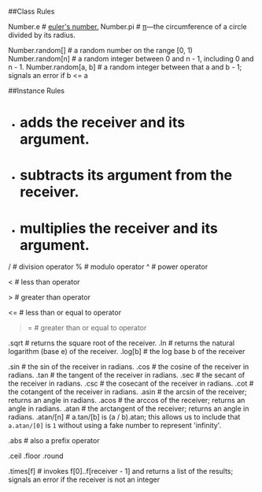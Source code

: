 ##Class Rules

Number.e # <a href=http://en.wikipedia.org/wiki/E_(mathematical_constant)>euler's number.</a>
Number.pi # <a href=http://en.wikipedia.org/wiki/Pi>π</a>—the circumference of a circle divided by its radius. 

Number.random[] # a random number on the range [0, 1)
Number.random[n] # a random integer between 0 and n - 1, including 0 and n - 1.
Number.random[a, b] # a random integer between that a and b - 1; signals an error if b <= a

##Instance Rules

+ # adds the receiver and its argument.
- # subtracts its argument from the receiver.
* # multiplies the receiver and its argument.
/ # division operator
% # modulo operator
^ # power operator

< # less than operator

&gt; # greater than operator

<= # less than or equal to operator

>= # greater than or equal to operator

.sqrt # returns the square root of the receiver.
.ln # returns the natural logarithm (base e) of the receiver.
.log[b] # the log base b of the receiver

.sin # the sin of the receiver in radians.
.cos # the cosine of the receiver in radians.
.tan # the tangent of the receiver in radians.
.sec # the secant of the receiver in radians.
.csc # the cosecant of the receiver in radians.
.cot # the cotangent of the receiver in radians.
.asin # the arcsin of the receiver; returns an angle in radians.
.acos # the arccos of the receiver; returns an angle in radians.
.atan # the arctangent of the receiver; returns an angle in radians.
.atan/[n] # a.tan/[b] is (a / b).atan; this allows us to include that <code>a.atan/[0]</code> is <code>1</code> without using a fake number to represent 'infinity'.

.abs # also a prefix operator

.ceil
.floor
.round

.times[f] # invokes f[0]..f[receiver - 1] and returns a list of the results; signals an error if the receiver is not an integer